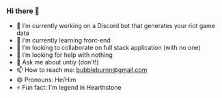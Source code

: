 ### Hi there 👋

- 🔭 I’m currently working on a Discord bot that generates your riot game data
- 🌱 I’m currently learning front-end
- 👯 I’m looking to collaborate on full stack application (with no one)
- 🤔 I’m looking for help with nothing
- 💬 Ask me about untiy (don't!)
- 📫 How to reach me: bubbleburnn@gmail.com
- 😄 Pronouns: He/Him
- ⚡ Fun fact: I'm legend in Hearthstone
